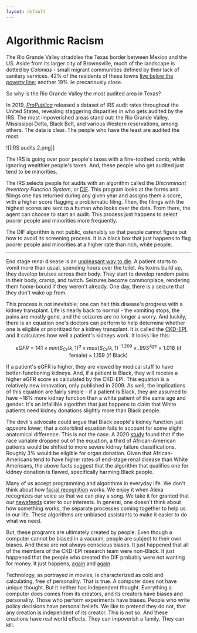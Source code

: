 ```yaml
---
layout: default
---
```

# Algorithmic Racism

The Rio Grande Valley straddles the Texas border between Mexico and the US. Aside from its larger city of Brownsville, much of the landscape is dotted by _Colonias_ - small migrant communities defined by their lack of sanitary services. 42% of the residents of these towns [live below the poverty line](https://www.dallasfed.org/~/media/documents/cd/pubs/lascolonias.pdf); another 19% lie precariously close.

So why is the Rio Grande Valley the most audited area in Texas?

In 2019, _[ProPublica](https://www.propublica.org/datastore/dataset/irs-audit-rates-by-county)_ released a dataset of IRS audit rates throughout the United States, revealing staggering disparities in who gets audited by the IRS. The most impoverished areas stand out: the Rio Grande Valley, Mississippi Delta, Black Belt, and various Western reservations, among others. The data is clear. The people who have the least are audited the most. 

![[IRS audits 2.png]]

The IRS is going over poor people's taxes with a fine-toothed comb, while ignoring wealthier people's taxes. And, these people who get audited just tend to be minorities.

The IRS selects people for audits with an algorithm called the _Discriminant Inventory Function System_, or [DIF](https://www.sambrotman.com/blog/how-tax-returns-are-selected-for-audit/). This program looks at the forms and filings one has returned during any given year and assigns them a score, with a higher score flagging a problematic filing. Then, the filings with the highest scores are sent to a human who looks over the data. From there, the agent can choose to start an audit. This process just happens to select poorer people and minorities more frequently.

The DIF algorithm is not public, ostensibly so that people cannot figure out how to avoid its screening process. It is a black box that just happens to flag poorer people and minorities at a higher rate than rich, white people.

***

End stage renal disease is an [unpleasant way to die](https://www.ncbi.nlm.nih.gov/books/NBK499861/). A patient starts to vomit more than usual, spending hours over the toilet. As toxins build up, they develop bruises across their body. They start to develop random pains in their body, cramp, and twitch. Seizures become commonplace, rendering them home-bound if they weren't already. One day, there is a seizure that they don't wake up from.

This process is not inevitable; one can halt this disease's progress with a kidney transplant. Life is nearly back to normal - the vomiting stops, the pains are mostly gone, and the seizures are no longer a worry. And luckily, there is an equation one's doctors can perform to help determine whether one is eligible or prioritized for a kidney transplant. It is called the [CKD-EPI](https://www.ncbi.nlm.nih.gov/pmc/articles/PMC2763564/), and it calculates how well a patient's kidneys work. It looks like this:


$$ eGFR = 141 \times min({S_{Cr}}/{k,1})^a \times max({S_{Cr}}/{k,1})^{-1.209} \times .993^{Age} \times 1.018 \mbox{ (if female)} \times 1.159 \mbox{ (if Black)}$$

If a patient's eGFR is higher, they are viewed by medical staff to have better-functioning kidneys. And, if a patient is Black, they will receive a higher eGFR score as calculated by the CKD-EPI. This equation is a relatively new innovation, only published in 2009. As well, the implications of this equation are fairly simple - if a patient is Black, they are assumed to have ~16% more kidney function than a white patient of the same age and gender. It's an infallible algorithm that just happens to claim that White patients need kidney donations slightly more than Black people.

The devil's advocate could argue that Black people's kidney function just _appears_ lower; that a colorblind equation fails to account for some slight anatomical difference. This is not the case. A 2020 [study](https://pubmed.ncbi.nlm.nih.gov/33063202/) found that if the race variable dropped out of the equation, a third of African-American patients would be shifted to more severe kidney failure classifications. Roughly 3% would be eligible for organ donation. Given that African-Americans tend to have higher rates of end-stage renal disease than White Americans, the above facts suggest that the algorithm that qualifies one for kidney donation is flawed, specifically harming Black people.

Many of us accept programming and algorithms in everyday life. We don't think about how [facial recognition](http://sitn.hms.harvard.edu/flash/2020/racial-discrimination-in-face-recognition-technology/) works. We enjoy it when Alexa recognizes our voice so that we can play a song. We take it for granted that our [newsfeeds](https://www.wired.com/2016/11/facebook-echo-chamber/) cater to our interests. In general, one doesn't think about how something works, the separate processes coming together to help us in our life. These algorithms are unbiased assistants to make it easier to do what we need.

But, these programs are ultimately created by people. Even though a computer cannot be biased in a vacuum, people are subject to their own biases. And these are not always conscious biases. It just happened that all of the members of the CKD-EPI research team were non-Black. It just happened that the people who created the DIF probably were not wanting for money. It just happens, [again](https://www.propublica.org/article/facebook-hate-speech-censorship-internal-documents-algorithms) and [again](https://www.seattletimes.com/business/microsoft/how-linkedins-search-engine-may-reflect-a-bias/).

Technology, as portrayed in movies, is characterized as cold and calculating, free of personality. That is true. A computer does not have unique thought. But it neither has independent thought. Everything a computer does comes from its creators, and its creators have biases and personality. Those who perform experiments have biases. People who write policy decisions have personal beliefs. We like to pretend they do not, that any creation is independent of its creator. This is not so. And these creations have real world effects. They can impoverish a family. They can kill.

